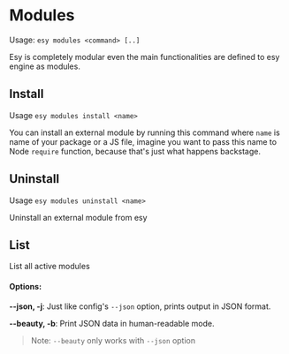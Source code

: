 # Modules
Usage: `esy modules <command> [..]`

Esy is completely modular even the main functionalities are defined to esy engine as modules.

## Install
Usage `esy modules install <name>`

You can install an external module by running this command where `name` is name of your package or a JS file, imagine you 
want to pass this name to Node `require` function, because that's just what happens backstage.

## Uninstall
Usage `esy modules uninstall <name>`

Uninstall an external module from esy

## List
List all active modules

#### Options:
**--json, -j**: Just like config's `--json` option, prints output in JSON format.

**--beauty, -b**: Print JSON data in human-readable mode.
> Note: `--beauty` only works with `--json` option